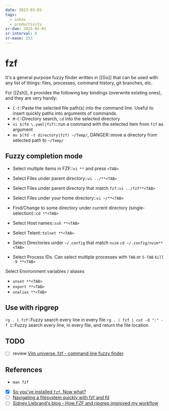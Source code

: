 ```yaml
---
date: 2023-03-03
tags:
  - inbox
  - productivity
sr-due: 2024-02-03
sr-interval: 8
sr-ease: 253
---
```

# fzf

It's a general purpose fuzzy finder written in [[Go]] that can be used with any
list of things: files, processes, command history, git branches, etc.

For [[Zsh]], it provides the following key bindings (overwrite existing ones),
and they are very handy:

- `C-t`::Paste the selected file path(s) into the command line. Useful to insert
quickly paths into arguments of commands.
- `M-C`::Directory search, `cd` into the selected directory
- `vi $(fd \.yaml|fzf)`::run a command with the selected item from `fzf` as argument
- `mv $(fd -t directory|fzf) ~/Temp/`, DANGER::move a directory from selected path to `~/Temp/`

## Fuzzy completion mode

- Select multiple items in FZF::`vi **` and press `<TAB>` <!--SR:!2024-09-22,1,233-->
- Select Files under parent directory::`vi ../**<TAB>`
- Select Files under parent directory that match `fzf`::`vi ../fzf**<TAB>`
- Select Files under your home directory::`vi ~/**<TAB>`
- Find/Change to some directory  under current directory (single-selection)::`cd **<TAB>`
- Select Host names::`ssh **<TAB>`
- Select Telent::`telnet **<TAB>`

- Select Directories under `~/.config` that match `nvim`
&#10;
`cd ~/.config/nvim**<TAB>`

- Select Process IDs. Can select multiple processes with `TAB` or `S-TAB`
&#10;
`kill -9 **<TAB>`

Select Environment variables / aliases
&#10;
- `unset **<TAB>`
- `export **<TAB>`
- `unalias **<TAB>`

## Use with ripgrep

`rg . | fzf`::Fuzzy search every line in every file
`rg . | fzf | cut -d ":" -f 1`::Fuzzy search every line, in every file, and return the file location

## TODO

- [ ] review [Vim universe. fzf - command line fuzzy finder](https://www.youtube.com/watch?v=qgG5Jhi_Els)

## References

- `man fzf`
- [x] [So you've installed `fzf`. Now what?](https://andrew-quinn.me/fzf/)
- [ ] [Navigating a filesystem quickly with fzf and fd](https://mike.place/2017/fzf-fd/)
- [ ] [Sidney Liebrand's blog - How FZF and ripgrep improved my workflow](https://sidneyliebrand.io/blog/how-fzf-and-ripgrep-improved-my-workflow)
